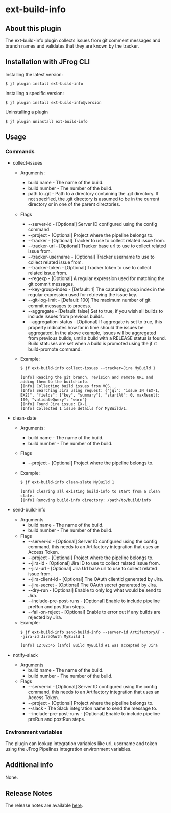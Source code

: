 # ext-build-info

## About this plugin
The ext-build-info plugin collects issues from git comment messages and branch names and validates that they are known by the tracker. 

## Installation with JFrog CLI
Installing the latest version:

`$ jf plugin install ext-build-info`

Installing a specific version:

`$ jf plugin install ext-build-info@version`

Uninstalling a plugin

`$ jf plugin uninstall ext-build-info`

## Usage
### Commands
* collect-issues
  - Arguments:
    - build name - The name of the build.
    - build number - The number of the build.
    - path to .git - Path to a directory containing the .git directory. If not specified, the .git directory is assumed to be in the 
      current directory or in one of the parent directories.
  - Flags
    - --server-id - [Optional] Server ID configured using the config command.
    - --project - [Optional] Project where the pipeline belongs to.
    - --tracker - [Optional] Tracker to use to collect related issue from.
    - --tracker-url - [Optional] Tracker base url to use to collect related issue from.
    - --tracker-username - [Optional] Tracker username to use to collect related issue from.
    - --tracker-token - [Optional] Tracker token to use to collect related issue from.
    - --regexp - [Optional] A regular expression used for matching the git commit messages.
    - --key-group-index - [Default: 1] The capturing group index in the regular expression used for retrieving the issue key.
    - --git-log-limit - [Default: 100] The maximum number of git commit messages to process.
    - --aggregate - [Default: false] Set to true, if you wish all builds to include issues from previous builds.
    - --aggregation-status - [Optional] If aggregate is set to true, this property indicates how far in time should the issues be 
      aggregated. In the above example, issues will be aggregated from previous builds, until a build with a RELEASE status is found. 
      Build statuses are set when a build is promoted using the jf rt build-promote command. 

  - Example:
    ```
    $ jf ext-build-info collect-issues --tracker=Jira MyBuild 1

    [Info] Reading the git branch, revision and remote URL and adding them to the build-info.
    [Info] Collecting build issues from VCS...  
    [Info] Searching Jira using request: {"jql": "issue IN (EX-1, EX2)", "fields": ["key", "summary"], "startAt": 0, maxResult: 100, "validateQuery": "warn"}
    [Info] Found Jira issue: EX-1
    [Info] Collected 1 issue details for MyBuild/1.
    ```
* clean-slate
  - Arguments:
    - build name - The name of the build.
    - build number - The number of the build.
  - Flags
    - --project - [Optional] Project where the pipeline belongs to.

  - Example:
    ```
    $ jf ext-build-info clean-slate MyBuild 1

    [Info] Clearing all existing build-info to start from a clean slate.
    [Info] Removing build-info directory: /path/to/build/info
    ```

* send-build-info
  - Arguments
    - build name - The name of the build.
    - build number - The number of the build.
  - Flags
    - --server-id - [Optional] Server ID configured using the config command, this needs to an Artifactory integration that uses an 
      Access Token.
    - --project - [Optional] Project where the pipeline belongs to.
    - --jira-id - [Optional] Jira ID to use to collect related issue from.
    - --jira-url - [Optional] Jira Url base url to use to collect related issue from.
    - --jira-client-id - [Optional] The OAuth clientId generated by Jira.
    - --jira-secret - [Optional] The OAuth secret generated by Jira.
    - --dry-run - [Optional] Enable to only log what would be send to Jira.
    - --include-pre-post-runs - [Optional] Enable to include pipeline preRun and postRun steps.
    - --fail-on-reject - [Optional] Enable to error out if any builds are rejected by Jira.
  - Example:
    ```
    $ jf ext-build-info send-build-info --server-id ArtifactoryAT --jira-id JiraOAuth MyBuild 1

    [Info] 12:02:45 [Info] Build MyBuild #1 was accepted by Jira
    ```

* notify-slack
  - Arguments
    - build name - The name of the build.
    - build number - The number of the build.
  - Flags
    - --server-id - [Optional] Server ID configured using the config command, this needs to an Artifactory integration that uses an
      Access Token.
    - --project - [Optional] Project where the pipeline belongs to.
    - --slack - The Slack integration name to send the message to.
    - --include-pre-post-runs - [Optional] Enable to include pipeline preRun and postRun steps.

### Environment variables
The plugin can lookup integration variables like url, username and token using the JFrog Pipelines integration environment variables.  

## Additional info
None.

## Release Notes
The release notes are available [here](RELEASE.md).
